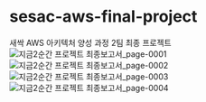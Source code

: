 # sesac-aws-final-project
새싹 AWS 아키텍처 양성 과정 2팀 최종 프로젝트
![지금2순간 프로젝트 최종보고서_page-0001](https://user-images.githubusercontent.com/73782405/230795534-7ea910a4-5aba-4873-868a-6aca54046ceb.jpg)
![지금2순간 프로젝트 최종보고서_page-0002](https://user-images.githubusercontent.com/73782405/230795567-a5c18e0e-6c66-4526-a1b0-09b9cb7f46c3.jpg)
![지금2순간 프로젝트 최종보고서_page-0003](https://user-images.githubusercontent.com/73782405/230795573-fa442841-0cf9-4a00-9046-bb83464fde02.jpg)
![지금2순간 프로젝트 최종보고서_page-0004](https://user-images.githubusercontent.com/73782405/230795584-59c73402-96b1-4927-b8d7-d1c65c8988fd.jpg)
